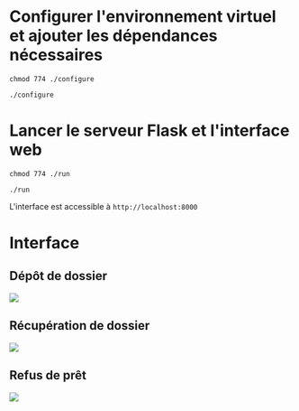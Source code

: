 # Configurer l'environnement virtuel et ajouter les dépendances nécessaires

`chmod 774 ./configure`

`./configure`

# Lancer le serveur Flask et l'interface web

`chmod 774 ./run`

`./run`

L'interface est accessible à `http://localhost:8000`

# Interface

## Dépôt de dossier

![](https://github.com/Clem0908/Usefull_bash_scripts/blob/main/depot_dossier.gif)

## Récupération de dossier

![](https://github.com/Clem0908/Usefull_bash_scripts/blob/main/recup_dossier.gif)

## Refus de prêt

![](https://github.com/Clem0908/Usefull_bash_scripts/blob/main/refus.gif)
